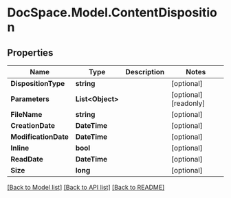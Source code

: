 # DocSpace.Model.ContentDisposition

## Properties

Name | Type | Description | Notes
------------ | ------------- | ------------- | -------------
**DispositionType** | **string** |  | [optional] 
**Parameters** | **List&lt;Object&gt;** |  | [optional] [readonly] 
**FileName** | **string** |  | [optional] 
**CreationDate** | **DateTime** |  | [optional] 
**ModificationDate** | **DateTime** |  | [optional] 
**Inline** | **bool** |  | [optional] 
**ReadDate** | **DateTime** |  | [optional] 
**Size** | **long** |  | [optional] 

[[Back to Model list]](../README.md#documentation-for-models) [[Back to API list]](../README.md#documentation-for-api-endpoints) [[Back to README]](../README.md)

